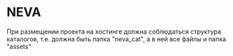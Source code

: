 NEVA
=====================
При размещении проекта на хостинге должна соблюдаться структура каталогов,
т.е. должна быть папка "neva_cat", а в ней все файлы и папка "assets"